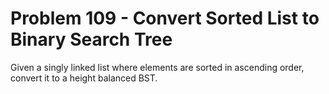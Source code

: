 # Problem 109 - Convert Sorted List to Binary Search Tree
Given a singly linked list where elements are sorted in ascending order, convert it to a height balanced BST.